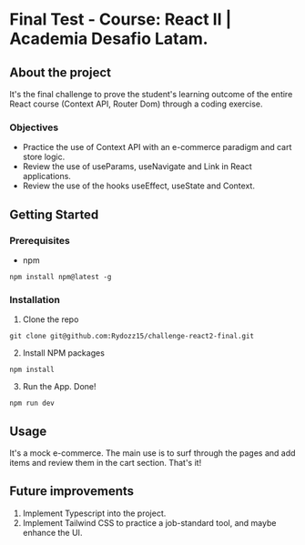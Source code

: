 # Final Test - Course: React II | Academia Desafio Latam.

## About the project
It's the final challenge to prove the student's learning outcome of the entire React course (Context API, Router Dom) through a coding exercise.

### Objectives
- Practice the use of Context API with an e-commerce paradigm and cart store logic.
- Review the use of useParams, useNavigate and Link in React applications.
- Review the use of the hooks useEffect, useState and Context.

## Getting Started
### Prerequisites
- npm
```
npm install npm@latest -g
```
### Installation
1. Clone the repo
```
git clone git@github.com:Rydozz15/challenge-react2-final.git
```
2. Install NPM packages
```
npm install
```
3. Run the App. Done!
```
npm run dev
```

## Usage
It's a mock e-commerce. The main use is to surf through the pages and add items and review them in the cart section.
That's it!

## Future improvements
1. Implement Typescript into the project.
2. Implement Tailwind CSS to practice a job-standard tool, and maybe enhance the UI.
